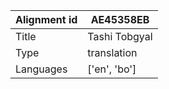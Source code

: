 |Alignment id | AE45358EB
| --- | --- 
|Title | Tashi Tobgyal 
|Type | translation
|Languages | ['en', 'bo']